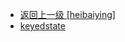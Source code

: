 - [返回上一级 [heibaiying]](notes/code/Flink/flink-state-management/src/main/java/com/heibaiying/)
- [keyedstate](notes/code/Flink/flink-state-management/src/main/java/com/heibaiying/keyedstate/)

